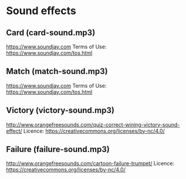 # Sound effects

## Card (card-sound.mp3)
https://www.soundjay.com
Terms of Use: https://www.soundjay.com/tos.html

## Match (match-sound.mp3)
https://www.soundjay.com
Terms of Use: https://www.soundjay.com/tos.html

## Victory (victory-sound.mp3)
http://www.orangefreesounds.com/quiz-correct-wining-victory-sound-effect/
Licence: https://creativecommons.org/licenses/by-nc/4.0/

## Failure (failure-sound.mp3)
http://www.orangefreesounds.com/cartoon-failure-trumpet/
Licence: https://creativecommons.org/licenses/by-nc/4.0/